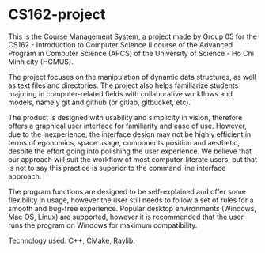 # CS162-project

This is the Course Management System, a project made by Group 05 for the CS162 - Introduction to Computer Science II course of the Advanced Program in Computer Science (APCS) of the University of Science - Ho Chi Minh city (HCMUS).

The project focuses on the manipulation of dynamic data structures, as well as text files and directories. The project also helps familiarize students majoring in computer-related fields with collaborative workflows and models, namely git and github (or gitlab, gitbucket, etc).

The product is designed with usability and simplicity in vision, therefore offers a graphical user interface for familiarity and ease of use. However, due to the inexperience, the interface design may not be highly efficient in terms of egonomics, space usage, components position and aesthetic, despite the effort going into polishing the user experience. We believe that our approach will suit the workflow of most computer-literate users, but that is not to say this practice is superior to the command line interface approach.

The program functions are designed to be self-explained and offer some flexibility in usage, however the user still needs to follow a set of rules for a smooth and bug-free experience. Popular desktop environments (Windows, Mac OS, Linux) are supported, however it is recommended that the user runs the program on Windows for maximum compatibility.

Technology used: C++, CMake, Raylib.
